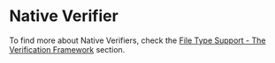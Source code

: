 Native Verifier
=====
To find more about Native Verifiers, check the [File Type Support - The Verification Framework](../filetypesupport/create_a_native_verifier_introduction.md) section.
